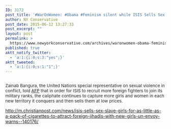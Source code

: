 ```yaml
---
ID: 3172
post_title: '#WarOnWomen: #Obama #Feminism silent while ISIS Sells Sex Slave Girls #WakeUpObama #WakeUpAmerica'
author: NY Conservative
post_date: 2015-06-12 13:27:33
post_excerpt: ""
layout: post
permalink: >
  https://www.newyorkconservative.com/archives/waronwomen-obama-feminism-silent-while-isis-sells-sex-slave-girls-wakeupobama-wakeupamerica/
published: true
aktt_notify_twitter:
  - 'a:1:{i:0;s:3:"yes";}'
aktt_tweeted:
  - 'a:1:{i:0;s:1:"1";}'
---
```

<p><img src="http://www.newyorkconservative.com/wp-content/uploads/2015/06/061215_1727_WarOnWomenO1.jpg" alt="" />
	</p><p><span style="font-size:10pt"><span style="color:#262626">Zainab Bangura, the United Nations special representative on sexual violence in conflict, told <a href="http://www.theguardian.com/world/2015/jun/09/isis-slave-markets-sell-girls-for-as-little-as-a-pack-of-cigarettes-un-envoy-says" target="_blank">AFP</a> that in order for ISIS to recruit more foreign fighters to join its military ranks, the caliphate continues to capture more girls and women in each new territory it conquers and then sells them at low prices.</span>
		</span></p><p><a href="http://m.christianpost.com/news/isis-sells-sex-slave-girls-for-as-little-as-a-pack-of-cigarettes-to-attract-foreign-jihadis-with-new-girls-un-envoy-warns--140176/">http://m.christianpost.com/news/isis-sells-sex-slave-girls-for-as-little-as-a-pack-of-cigarettes-to-attract-foreign-jihadis-with-new-girls-un-envoy-warns--140176/</a>
	</p>